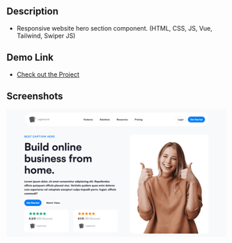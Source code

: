 ## Description

- Responsive website hero section component. (HTML, CSS, JS, Vue, Tailwind, Swiper JS)

## Demo Link

- [Check out the Project](https://hero-section-component.vercel.app/)

## Screenshots

![Hero Section](https://raw.githubusercontent.com/raielly/hero-section-component/master/screenshot/hero-section.png)